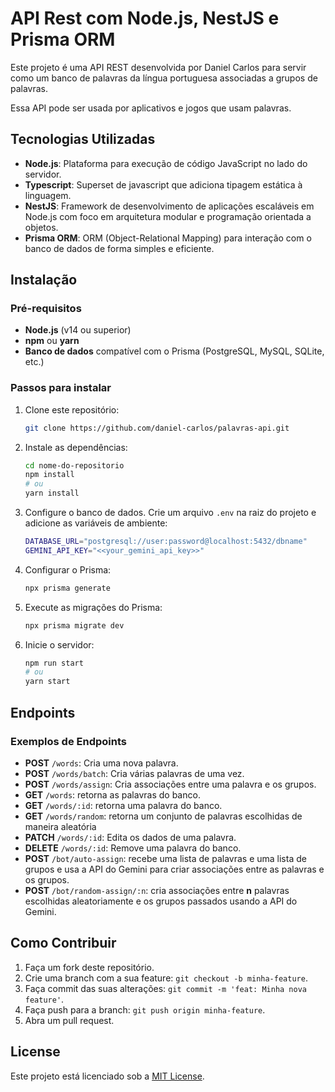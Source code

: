 
# API Rest com Node.js, NestJS e Prisma ORM

Este projeto é uma API REST desenvolvida por Daniel Carlos para servir como um banco de palavras da língua portuguesa associadas a grupos de palavras.

Essa API pode ser usada por aplicativos e jogos que usam palavras.

## Tecnologias Utilizadas

- **Node.js**: Plataforma para execução de código JavaScript no lado do servidor.
- **Typescript**: Superset de javascript que adiciona tipagem estática à linguagem.
- **NestJS**: Framework de desenvolvimento de aplicações escaláveis em Node.js com foco em arquitetura modular e programação orientada a objetos.
- **Prisma ORM**: ORM (Object-Relational Mapping) para interação com o banco de dados de forma simples e eficiente.

## Instalação

### Pré-requisitos

- **Node.js** (v14 ou superior)
- **npm** ou **yarn**
- **Banco de dados** compatível com o Prisma (PostgreSQL, MySQL, SQLite, etc.)

### Passos para instalar

1. Clone este repositório:
   ```bash
   git clone https://github.com/daniel-carlos/palavras-api.git
   ```

2. Instale as dependências:
   ```bash
   cd nome-do-repositorio
   npm install
   # ou
   yarn install
   ```

3. Configure o banco de dados. Crie um arquivo `.env` na raiz do projeto e adicione as variáveis de ambiente:

   ```bash
   DATABASE_URL="postgresql://user:password@localhost:5432/dbname"
   GEMINI_API_KEY="<<your_gemini_api_key>>"
   ```

4. Configurar o Prisma:
   ```bash
   npx prisma generate
   ```

4. Execute as migrações do Prisma:
   ```bash
   npx prisma migrate dev
   ```

5. Inicie o servidor:
   ```bash
   npm run start
   # ou
   yarn start
   ```

## Endpoints

### Exemplos de Endpoints

- **POST** `/words`: Cria uma nova palavra.
- **POST** `/words/batch`: Cria várias palavras de uma vez.
- **POST** `/words/assign`: Cria associações entre uma palavra e os grupos.
- **GET** `/words`: retorna as palavras do banco.
- **GET** `/words/:id`: retorna uma palavra do banco.
- **GET** `/words/random`: retorna um conjunto de palavras escolhidas de maneira aleatória
- **PATCH** `/words/:id`: Edita os dados de uma palavra.
- **DELETE** `/words/:id`: Remove uma palavra do banco.
- **POST** `/bot/auto-assign`: recebe uma lista de palavras e uma lista de grupos e usa a API do Gemini para criar associações entre as palavras e os grupos.
- **POST** `/bot/random-assign/:n`: cria associações entre **n** palavras escolhidas aleatoriamente e os grupos passados usando a API do Gemini.  

## Como Contribuir

1. Faça um fork deste repositório.
2. Crie uma branch com a sua feature: `git checkout -b minha-feature`.
3. Faça commit das suas alterações: `git commit -m 'feat: Minha nova feature'`.
4. Faça push para a branch: `git push origin minha-feature`.
5. Abra um pull request.

## License

Este projeto está licenciado sob a [MIT License](LICENSE).
